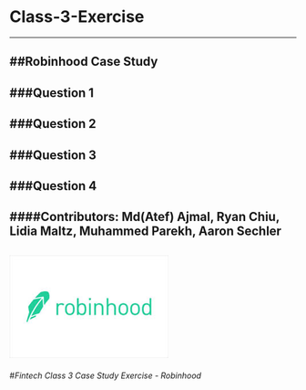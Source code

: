 # Class-3-Exercise
---
##Robinhood Case Study
---
###Question 1
---
###Question 2
---
###Question 3
---
###Question 4
---
####Contributors: Md(Atef) Ajmal, Ryan Chiu, Lidia Maltz, Muhammed Parekh, Aaron Sechler
---
![markdown-image](Robinhood.jpg)
---
#*Fintech Class 3 Case Study Exercise - Robinhood*
